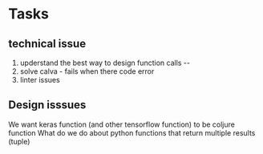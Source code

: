 

# Tasks

## technical issue
1. upderstand the best way to design function calls --
2. solve calva - fails when there code error
3. linter issues


## Design isssues


We want keras function (and other tensorflow function) to be coljure function
What do we do about python functions that return multiple results (tuple)




